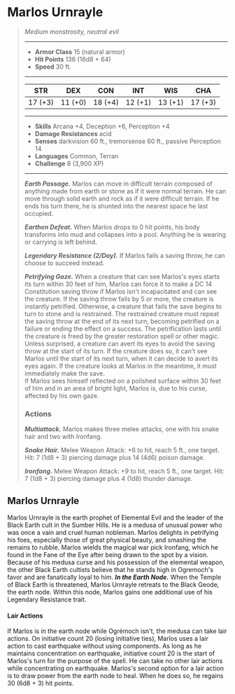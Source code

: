 # Marlos Urnrayle
>*Medium monstrosity, neutral evil*
>___
>- **Armor Class** 15 (natural armor)
>- **Hit Points** 136 (16d8 + 64)
>- **Speed** 30 ft.
>___
>|STR|DEX|CON|INT|WIS|CHA|
>|:---:|:---:|:---:|:---:|:---:|:---:|
>|17 (+3)|11 (+0)|18 (+4)|12 (+1)|13 (+1)|17 (+3)|
>___
>- **Skills** Arcana +4, Deception +6, Perception +4
>- **Damage Resistances** acid
>- **Senses** darkvision 60 ft., tremorsense 60 ft., passive Perception 14
>- **Languages** Common, Terran
>- **Challenge** 8 (3,900 XP)
>___
>***Earth Passage.*** Marlos can move in difficult terrain composed of anything made from earth or stone as if it were normal terrain. He can move through solid earth and rock as if it were difficult terrain. If he ends his turn there, he is shunted into the nearest space he last occupied.  
>
>***Earthen Defeat.*** When Marlos drops to 0 hit points, his body transforms into mud and collapses into a pool. Anything he is wearing or carrying is left behind.  
>
>***Legendary Resistance (2/Day).*** If Marlos fails a saving throw, he can choose to succeed instead.  
>
>***Petrifying Gaze.*** When a creature that can see Marlos's eyes starts its turn within 30 feet of him, Marlos can force it to make a DC 14 Constitution saving throw if Marlos isn't incapacitated and can see the creature. If the saving throw fails by 5 or more, the creature is instantly petrified. Otherwise, a creature that fails the save begins to turn to stone and is restrained. The restrained creature must repeat the saving throw at the end of its next turn, becoming petrified on a failure or ending the effect on a success. The petrification lasts until the creature is freed by the greater restoration spell or other magic.  
>Unless surprised, a creature can avert its eyes to avoid the saving throw at the start of its turn. If the creature does so, it can't see Marlos until the start of its next turn, when it can decide to avert its eyes again. If the creature looks at Marlos in the meantime, it must immediately make the save.  
>If Marlos sees himself reflected on a polished surface within 30 feet of him and in an area of bright light, Marlos is, due to his curse, affected by his own gaze.  
>
>### Actions
>***Multiattack.*** Marlos makes three melee attacks, one with his snake hair and two with Ironfang.  
>
>***Snake Hair.*** Melee Weapon Attack: +6 to hit, reach 5 ft., one target. Hit: 7 (1d8 + 3) piercing damage plus 14 (4d6) poison damage.  
>
>***Ironfang.*** Melee Weapon Attack: +9 to hit, reach 5 ft., one target. Hit: 7 (1d8 + 3) piercing damage plus 4 (1d8) thunder damage.
## Marlos Urnrayle
Marlos Urnrayle is the earth prophet of Elemental Evil and the leader of the Black Earth cult in the Sumber Hills. He is a medusa of unusual power who was once a vain and cruel human nobleman. Marlos delights in petrifying his foes, especially those of great physical beauty, and smashing the remains to rubble.
Marlos wields the magical war pick Ironfang, which he found in the Fane of the Eye after being drawn to the spot by a vision. Because of his medusa curse and his possession of the elemental weapon, the other Black Earth cultists believe that he stands high in Ogremoch's favor and are fanatically loyal to him.
***In the Earth Node.*** When the Temple of Black Earth is threatened, Marlos Urnrayle retreats to the Black Geode, the earth node. Within this node, Marlos gains one additional use of his Legendary Resistance trait.
#### Lair Actions
If Marlos is in the earth node while Ogrémoch isn't, the medusa can take lair actions. On initiative count 20 (losing initiative ties), Marlos uses a lair action to cast earthquake without using components. As long as he maintains concentration on earthquake, initiative count 20 is the start of Marlos's turn for the purpose of the spell. He can take no other lair actions while concentrating on earthquake.
Marlos's second option for a lair action is to draw power from the earth node to heal. When he does so, he regains 30 (6d8 + 3) hit points.